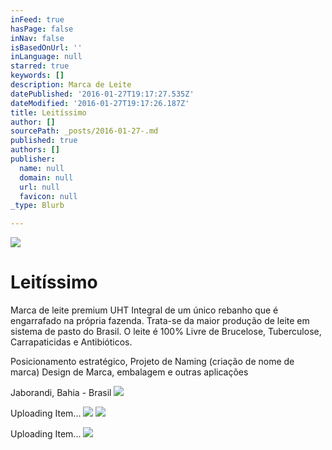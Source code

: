 ```yaml
---
inFeed: true
hasPage: false
inNav: false
isBasedOnUrl: ''
inLanguage: null
starred: true
keywords: []
description: Marca de Leite
datePublished: '2016-01-27T19:17:27.535Z'
dateModified: '2016-01-27T19:17:26.187Z'
title: Leitíssimo
author: []
sourcePath: _posts/2016-01-27-.md
published: true
authors: []
publisher:
  name: null
  domain: null
  url: null
  favicon: null
_type: Blurb

---
```

![](https://s3-us-west-2.amazonaws.com/the-grid-img/p/e68a39b7956ab627b296dbe3742791b912b42b5a.jpg)

# Leitíssimo

Marca de leite premium UHT Integral de um único rebanho que é engarrafado na própria fazenda. Trata-se da maior produção de leite em sistema de pasto do Brasil. O leite é 100% Livre de Brucelose, Tuberculose, Carrapaticidas e Antibióticos.

Posicionamento estratégico, Projeto de Naming (criação de nome de marca) Design de Marca, embalagem e outras aplicações

Jaborandi, Bahia - Brasil
![](https://imgflo.herokuapp.com/graph/vahj1ThiexotieMo/19d834e413815590e75a2d617d61c1a3/passthrough.jpg?height=600&input=https%3A%2F%2Fs3-us-west-2.amazonaws.com%2Fthe-grid-img%2Fp%2F3c3fba8126379235bbcab8461428343f56549713.jpg)

Uploading Item...
![](https://the-grid-user-content.s3-us-west-2.amazonaws.com/231eef58-944c-4da3-9eb9-c7c23ee45e1e.jpg)
![](https://imgflo.herokuapp.com/graph/vahj1ThiexotieMo/7b51c6960c66b338d3952f02d934df9b/passthrough.jpg?height=600&input=https%3A%2F%2Fs3-us-west-2.amazonaws.com%2Fthe-grid-img%2Fp%2F8643636ce493f35cf8318442c141ec352e1287f0.jpg)

Uploading Item...
![](https://s3-us-west-2.amazonaws.com/the-grid-img/p/8643636ce493f35cf8318442c141ec352e1287f0.jpg)